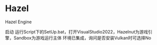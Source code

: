 # Hazel
Hazel Engine

启动
运行Script下的SetUp.bat，打开VisualStudio2022，Hazelnut为游戏引擎，Sandbox为游戏运行主体
环境已集成，询问是否安装Vulkan时可选择No
